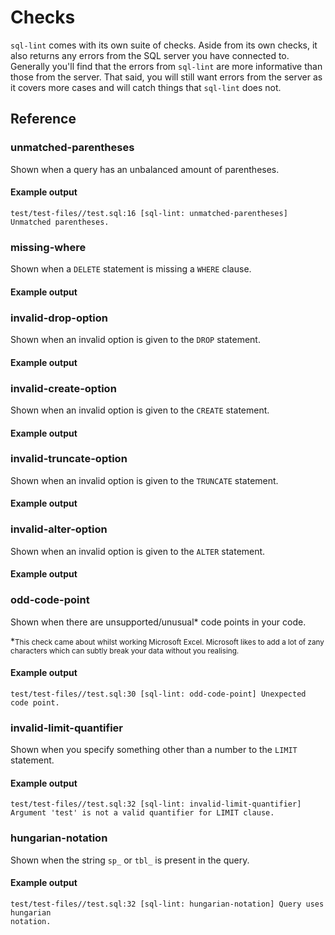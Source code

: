 # Checks

`sql-lint` comes with its own suite of checks. Aside from its own checks, it
also returns any errors from the SQL server you have connected to. Generally
you'll find that the errors from `sql-lint` are more informative than those from
the server. That said, you will still want errors from the server as it covers
more cases and will catch things that `sql-lint` does not.

## Reference

### unmatched-parentheses

Shown when a query has an unbalanced amount of parentheses.

#### Example output
```
test/test-files//test.sql:16 [sql-lint: unmatched-parentheses] Unmatched parentheses.
```

### missing-where

Shown when a `DELETE` statement is missing a `WHERE` clause.

#### Example output

### invalid-drop-option

Shown when an invalid option is given to the `DROP` statement.

#### Example output

### invalid-create-option
Shown when an invalid option is given to the `CREATE` statement.

#### Example output

### invalid-truncate-option
Shown when an invalid option is given to the `TRUNCATE` statement.

#### Example output

### invalid-alter-option

Shown when an invalid option is given to the `ALTER` statement.

#### Example output

### odd-code-point

Shown when there are unsupported/unusual* code points in your code.

*<small>This check came about whilst working Microsoft Excel. Microsoft likes to
add a lot of zany characters which can subtly break your data without you
realising.</small>


#### Example output

```
test/test-files//test.sql:30 [sql-lint: odd-code-point] Unexpected code point.
```


### invalid-limit-quantifier

Shown when you specify something other than a number to the `LIMIT` statement.

#### Example output

```
test/test-files//test.sql:32 [sql-lint: invalid-limit-quantifier] Argument 'test' is not a valid quantifier for LIMIT clause.
```

### hungarian-notation

Shown when the string `sp_` or `tbl_` is present in the query.

#### Example output

```
test/test-files//test.sql:32 [sql-lint: hungarian-notation] Query uses hungarian
notation.
```
